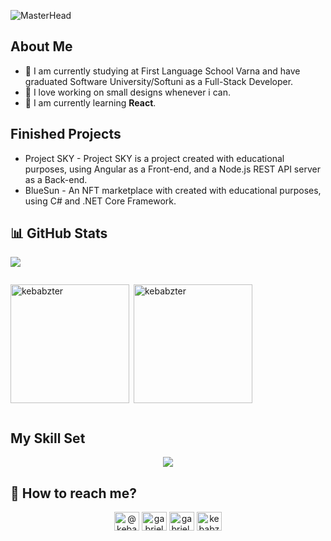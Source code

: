 ![MasterHead](https://cdn.discordapp.com/attachments/960121710953254912/1078686157593923624/github-header-image_13.png)
## About Me
- 📖 I am currently studying at First Language School Varna and have graduated Software University/Softuni as a Full-Stack Developer.
- 🎨 I love working on small designs whenever i can.
- 🌱 I am currently learning **React**.


## Finished Projects

* Project SKY - Project SKY is a project created with educational purposes, using Angular as a Front-end, and a Node.js REST API server as a Back-end.
* BlueSun - An NFT marketplace with created with educational purposes, using C# and .NET Core Framework. 

## 📊 GitHub Stats 
![](https://github-readme-streak-stats.herokuapp.com/?user=kebabzter&theme=dark&hide_border=false)
<div style="display: flex; align-items:end">
<p><img align="left" style="height: 190px" src="https://github-readme-stats.vercel.app/api/top-langs?username=kebabzter&theme=transparent&show_icons=true&locale=en&layout=compact" alt="kebabzter" /></p>

<p>&nbsp;<img align="center" style="height: 190px;" src="https://github-readme-stats.vercel.app/api?username=kebabzter&theme=transparent&show_icons=true&locale=en" alt="kebabzter" /></p>
</div>

## My Skill Set
<div align="center">
<a href="https://skillicons.dev"><img  src="https://skillicons.dev/icons?i=cs,dotnet,js,ts,angular,express,mongodb,css,html,git,nodejs" /></a>
</div>

## 📩 How to reach me?
<div id="badges">
  <p align="center">
<a href="https://twitter.com/@kebabzter_" target="blank"><img align="center" src="https://raw.githubusercontent.com/rahuldkjain/github-profile-readme-generator/master/src/images/icons/Social/twitter.svg" alt="@kebabzter_" height="30" width="40" /></a>
<a href="https://fb.com/gabriel chitarliev" target="blank"><img align="center" src="https://raw.githubusercontent.com/rahuldkjain/github-profile-readme-generator/master/src/images/icons/Social/facebook.svg" alt="gabriel chitarliev" height="30" width="40" /></a>
<a href="https://instagram.com/gabriel.chitarliev" target="blank"><img align="center" src="https://raw.githubusercontent.com/rahuldkjain/github-profile-readme-generator/master/src/images/icons/Social/instagram.svg" alt="gabriel.chitarliev" height="30" width="40" /></a>
<a href="https://www.youtube.com/c/kebabzter" target="blank"><img align="center" src="https://raw.githubusercontent.com/rahuldkjain/github-profile-readme-generator/master/src/images/icons/Social/youtube.svg" alt="kebabzter" height="30" width="40" /></a>
</p>
</div>
